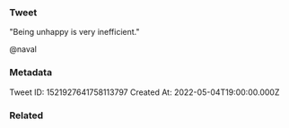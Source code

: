 ### Tweet
"Being unhappy is very inefficient."

@naval

### Metadata
Tweet ID: 1521927641758113797
Created At: 2022-05-04T19:00:00.000Z

### Related

